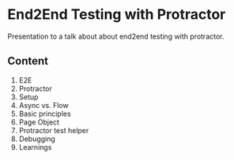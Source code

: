 # End2End Testing with Protractor
Presentation to a talk about about end2end testing with protractor.

## Content
1. E2E
1. Protractor
1. Setup
1. Async vs. Flow 
1. Basic principles
1. Page Object
1. Protractor test helper
1. Debugging
1. Learnings

